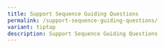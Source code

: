 ```yaml
---
title: Support Sequence Guiding Questions
permalink: /support-sequence-guiding-questions/
variant: tiptap
description: Support Sequence Guiding Questions
---
```

